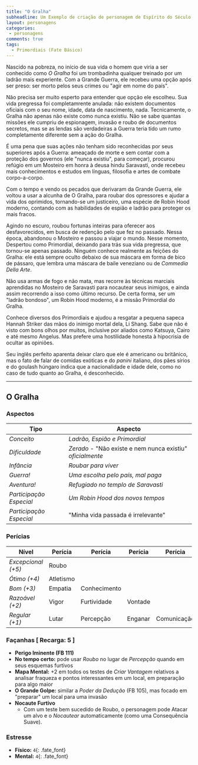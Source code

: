 ```yaml
---
title: "O Gralha"
subheadline: Um Exemplo de criação de personagem de Espírito do Século, usando meu cenário pessoal Primordiais
layout: personagens
categories:
 - personagens
comments: true
tags:
  - Primordiais (Fate Básico)
---
```



Nascido na pobreza, no início de sua vida o homem que viria a ser conhecido como _O Gralha_ foi um trombadinha qualquer treinado por um ladrão mais experiente. Com a Grande Guerra, ele recebeu uma opção após ser preso: ser morto pelos seus crimes ou "agir em nome do país". 

Não precisa ser muito esperto para entender que opção ele escolheu. Sua vida pregressa foi completamrente anulada: não existem documentos oficiais com o seu nome, idade, data de nascimento, nada. Tecnicamente, o Gralha não apenas não existe como nunca existiu. Não se sabe quantas missões ele cumpriu de espionagem, invasão e roubo de documentos secretos, mas se as lendas são verdadeiras a Guerra teria tido um rumo completamente diferente sem a ação do Gralha. 

É uma pena que suas ações não tenham sido reconhecidas por seus superiores após a Guerra: ameaçado de morte e sem contar com a proteção dos governos (ele "nunca existiu", para começar), procurou refúgio em um Mosteiro em honra à deusa hindu Saravasti, onde recebeu mais conhecimentos e estudos em línguas, filosofia e artes de combate corpo-a-corpo.

Com o tempo e vendo os pecados que derivaram da Grande Guerra, ele voltou a usar a alcunha de O Gralha, para roubar dos opressores e ajudar a vida dos oprimidos, tornando-se um justiceiro, uma espécie de Robin Hood moderno, contando com as habilidades de espião e ladrão para proteger os mais fracos. 

Agindo no escuro, roubou fortunas inteiras para oferecer aos desfavorecidos, em busca de redenção pelo que fez no passado. Nessa época, abandonou o Mosteiro e passou a viajar o mundo. Nesse momento, Despertou como Primordial, deixando para trás sua vida pregressa, que tornou-se apenas passado. Ninguém conhece realmente as feições do Gralha: ele está sempre oculto debaixo de sua máscara em forma de bico de pássaro, que lembra uma máscara de baile veneziano ou de _Commedia Della Arte_. 

Não usa armas de fogo e não mata, mas recorre às técnicas marciais aprendidas no Mosteiro de Saravasti para nocautear seus inimigos, e ainda assim recorrendo a isso como último recurso. De certa forma, ser um "ladrão bondoso", um Robin Hood moderno, é a missão Primordial do Gralha.

Conhece diversos dos Primordiais e ajudou a resgatar a pequena sapeca Hannah Striker das mãos do inimigo mortal dela, Li Shang. Sabe que não é visto com bons olhos por muitos, inclusive por aliados como Katsuya, Cairo e até mesmo Angelus. Mas prefere uma hostilidade honesta à hipocrisia de ocultar as opiniões.

Seu inglês perfeito aparenta deixar claro que ele é americano ou britânico, mas o fato de falar de comidas exóticas e do _panini_ italiano, dos pães sírios e do goulash húngaro indica que a nacionalidade e idade dele, como no caso de tudo quanto ao Gralha, é desconhecido.

---

## O Gralha

### Aspectos

| **Tipo** | **Aspecto** |
|-|-|
| _Conceito_ | _Ladrão, Espião e Primordial_ |
| _Dificuldade_ | _Zerado_ - "Não existe e nem nunca existiu" _oficialmente_ |
| _Infância_ |  _Roubar para viver_ |
| _Guerra!_ | _Uma escolha pelo país, mal paga_ |
| _Aventura!_ | _Refugiado no templo de Saravasti_ |
| _Participação Especial_ | _Um Robin Hood dos novos tempos_ |
| _Participação Especial_ | "Minha vida passada é irrelevante" |

### Perícias


| **Nível** | **Perícia** | **Perícia** | **Perícia** | **Perícia** |
|-|-|-|-|-|
| _Excepcional (+5)_ | Roubo | | | |
| _Ótimo (+4)_ | Atletismo  | | | |
| _Bom (+3)_ | Empatia | Conhecimento | | |
| _Razoável (+2)_ | Vigor | Furtividade | Vontade | |
| _Regular (+1)_ | Lutar | Percepção | Enganar | Comunicação  |


### Façanhas [ Recarga: 5 ]

+ **Perigo Iminente (FB 111)**
+ **No tempo certo:** pode usar _Roubo_ no lugar de _Percepção_ quando em seus esquemas furtivos
+ **Mapa Mental:** +2 em todos os testes de _Criar Vantagem_ relativos a analisar fraqueza e pontos interessantes em um local, em preparação para algo maior
+ **O Grande Golpe:** similar a _Poder da Dedução_ (FB 105), mas focado em "preparar" um local para uma invasão
+ **Nocaute Furtivo**
    + Com um teste bem sucedido de Roubo, o personagem pode Atacar um alvo e o _Nocautear_ automaticamente (como uma Consequência Suave).
        
### Estresse

+ **Físico:** `4`{: .fate_font}
+ **Mental:** `4`{: .fate_font}
